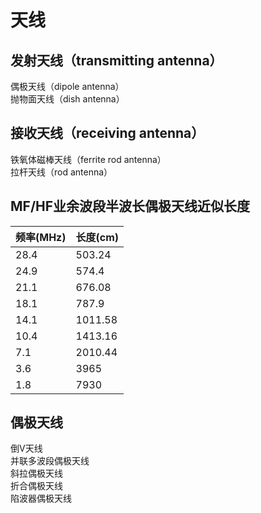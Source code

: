 # 天线
## 发射天线（transmitting antenna）
偶极天线（dipole antenna）  
抛物面天线（dish antenna）
## 接收天线（receiving antenna）
铁氧体磁棒天线（ferrite rod antenna）  
拉杆天线（rod antenna）
## MF/HF业余波段半波长偶极天线近似长度
| 频率(MHz) | 长度(cm) |
|-----------|----------|
| 28.4      | 503.24   |
| 24.9      | 574.4    |
| 21.1      | 676.08   |
| 18.1      | 787.9    |
| 14.1      | 1011.58  |
| 10.4      | 1413.16  |
| 7.1       | 2010.44  |
| 3.6       | 3965     |
| 1.8       | 7930     |

## 偶极天线
倒V天线  
并联多波段偶极天线  
斜拉偶极天线  
折合偶极天线  
陷波器偶极天线
